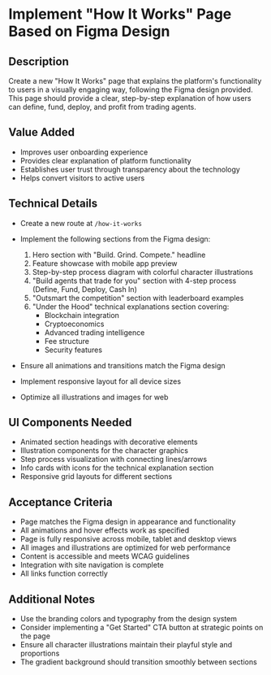 # Implement "How It Works" Page Based on Figma Design

## Description
Create a new "How It Works" page that explains the platform's functionality to users in a visually engaging way, following the Figma design provided. This page should provide a clear, step-by-step explanation of how users can define, fund, deploy, and profit from trading agents.

## Value Added
- Improves user onboarding experience
- Provides clear explanation of platform functionality
- Establishes user trust through transparency about the technology
- Helps convert visitors to active users

## Technical Details
- Create a new route at `/how-it-works`
- Implement the following sections from the Figma design:
  1. Hero section with "Build. Grind. Compete." headline
  2. Feature showcase with mobile app preview
  3. Step-by-step process diagram with colorful character illustrations
  4. "Build agents that trade for you" section with 4-step process (Define, Fund, Deploy, Cash In)
  5. "Outsmart the competition" section with leaderboard examples
  6. "Under the Hood" technical explanations section covering:
     - Blockchain integration
     - Cryptoeconomics
     - Advanced trading intelligence
     - Fee structure
     - Security features

- Ensure all animations and transitions match the Figma design
- Implement responsive layout for all device sizes
- Optimize all illustrations and images for web

## UI Components Needed
- Animated section headings with decorative elements
- Illustration components for the character graphics
- Step process visualization with connecting lines/arrows
- Info cards with icons for the technical explanation section
- Responsive grid layouts for different sections

## Acceptance Criteria
- Page matches the Figma design in appearance and functionality
- All animations and hover effects work as specified
- Page is fully responsive across mobile, tablet and desktop views
- All images and illustrations are optimized for web performance
- Content is accessible and meets WCAG guidelines
- Integration with site navigation is complete
- All links function correctly

## Additional Notes
- Use the branding colors and typography from the design system
- Consider implementing a "Get Started" CTA button at strategic points on the page
- Ensure all character illustrations maintain their playful style and proportions
- The gradient background should transition smoothly between sections 
